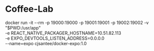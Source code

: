 # Coffee-Lab
docker run -it --rm -p 19000:19000 -p 19001:19001 -p 19002:19002 -v "$PWD:/usr/app" \
-e REACT_NATIVE_PACKAGER_HOSTNAME=10.51.82.113 \
-e EXPO_DEVTOOLS_LISTEN_ADDRESS=0.0.0.0 \
--name=expo cjsantee/docker-expo:1.0